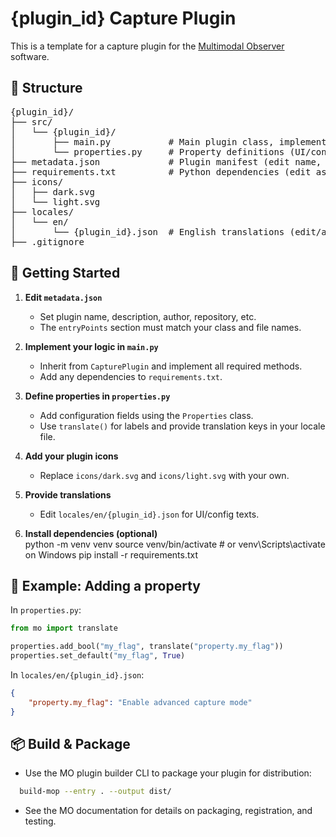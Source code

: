 # {plugin_id} Capture Plugin

This is a template for a capture plugin for the [Multimodal Observer](https://github.com/MultimodalObserver-2/mo) software.

## 🧩 Structure
<pre>
{plugin_id}/
├── src/
│   └── {plugin_id}/
│       ├── main.py           # Main plugin class, implements CapturePlugin
│       └── properties.py     # Property definitions (UI/configuration)
├── metadata.json             # Plugin manifest (edit name, description, author, etc)
├── requirements.txt          # Python dependencies (edit as needed)
├── icons/
│   ├── dark.svg
│   └── light.svg
├── locales/
│   └── en/
│       └── {plugin_id}.json  # English translations (edit/add keys as needed)
├── .gitignore
</pre> 

## 🚀 Getting Started

1. **Edit `metadata.json`**  
   - Set plugin name, description, author, repository, etc.
   - The `entryPoints` section must match your class and file names.

2. **Implement your logic in `main.py`**  
   - Inherit from `CapturePlugin` and implement all required methods.
   - Add any dependencies to `requirements.txt`.

3. **Define properties in `properties.py`**  
   - Add configuration fields using the `Properties` class.
   - Use `translate()` for labels and provide translation keys in your locale file.

4. **Add your plugin icons**  
   - Replace `icons/dark.svg` and `icons/light.svg` with your own.

5. **Provide translations**  
   - Edit `locales/en/{plugin_id}.json` for UI/config texts.

6. **Install dependencies (optional)**  
   python -m venv venv
   source venv/bin/activate  # or venv\Scripts\activate on Windows
   pip install -r requirements.txt

## 📝 Example: Adding a property

In `properties.py`:
```python
from mo import translate

properties.add_bool("my_flag", translate("property.my_flag"))
properties.set_default("my_flag", True)
```

In `locales/en/{plugin_id}.json`:
```json
{
    "property.my_flag": "Enable advanced capture mode"
}
```

## 📦 Build & Package

- Use the MO plugin builder CLI to package your plugin for distribution:
```bash
  build-mop --entry . --output dist/
```
- See the MO documentation for details on packaging, registration, and testing.